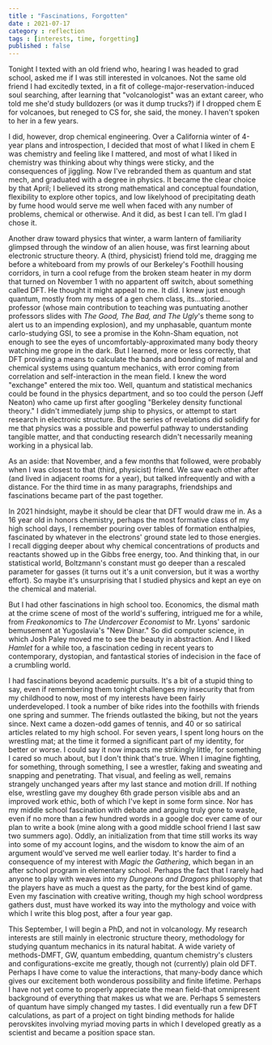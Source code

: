 ```yaml
---
title : "Fascinations, Forgotten"
date : 2021-07-17
category : reflection
tags : [interests, time, forgetting]
published : false
---
```


Tonight I texted with an old friend who, hearing I was headed to grad school, asked me if I was still interested in volcanoes. 
Not the same old friend I had excitedly texted, in a fit of college-major-reservation-induced soul searching, after learning that "volcanologist" was an extant career, who told me she'd study bulldozers (or was it dump trucks?) if I dropped chem E for volcanoes, but reneged to CS for, she said, the money. 
I haven't spoken to her in a few years. 

I did, however, drop chemical engineering. 
Over a California winter of 4-year plans and introspection, I decided that most of what I liked in chem E was chemistry and feeling like I mattered, and most of what I liked in chemistry was thinking about why things were sticky, and the consequences of jiggling. 
Now I've rebranded them as quantum and stat mech, and graduated with a degree in physics. 
It became the clear choice by that April; I believed its strong mathematical and conceptual foundation, flexibility to explore other topics, and low likelyhood of precipitating death by fume hood would serve me well when faced with any number of problems, chemical or otherwise. 
And it did, as best I can tell. 
I'm glad I chose it. 

Another draw toward physics that winter, a warm lantern of familiarity glimpsed through the window of an alien house, was first learning about electronic structure theory.
A (third, physicist) friend told me, dragging me before a whiteboard from my prowls of our Berkeley's Foothill housing corridors, in turn a cool refuge from the broken steam heater in my dorm that turned on November 1 with no appartent off switch, about something called DFT. 
He thought it might appeal to me. 
It did. 
I knew just enough quantum, mostly from my mess of a gen chem class, its...storied... professor (whose main contribution to teaching was puntuating another professors slides with *The Good, The Bad, and The Ugly*'s theme song to alert us to an impending explosion), and my unphasable, quantum monte carlo-studying GSI, to see a promise in the Kohn-Sham equation, not enough to see the eyes of uncomfortably-approximated many body theory watching me grope in the dark. 
But I learned, more or less correctly, that DFT providing a means to calculate the bands and bonding of material and chemical systems using quantum mechanics, with error coming from correlation and self-interaction in the mean field. 
I knew the word "exchange" entered the mix too. 
Well, quantum and statistical mechanics could be found in the physics department, and so too could the person (Jeff Neaton) who came up first after googling "Berkeley density functional theory."
I didn't immediately jump ship to physics, or attempt to start research in electronic structure. 
But the series of revelations did solidify for me that physics was a possible and powerful pathway to understanding tangible matter, and that conducting research didn't necessarily meaning working in a physical lab. 

As an aside: that November, and a few months that followed, were probably when I was closest to that (third, physicist) friend. We saw each other after (and lived in adjacent rooms for a year), but talked infrequently and with a distance. For the third time in as many paragraphs, friendships and fascinations became part of the past together. 

In 2021 hindsight, maybe it should be clear that DFT would draw me in. 
As a 16 year old in honors chemistry, perhaps the most formative class of my high school days, I remember pouring over tables of formation enthalpies, fascinated by whatever in the electrons' ground state led to those energies. 
I recall digging deeper about why chemical concentrations of products and reactants showed up in the Gibbs free energy, too. 
And thinking that, in our statistical world, Boltzmann's constant must go deeper than a rescaled parameter for gasses (it turns out it's a unit conversion, but it was a worthy effort). 
So maybe it's unsurprising that I studied physics and kept an eye on the chemical and material. 

But I had other fascinations in high school too. 
Economics, the dismal math at the crime scene of most of the world's suffering, intrigued me for a while, from *Freakonomics* to *The Undercover Economist* to Mr. Lyons' sardonic bemusement at Yugoslavia's "New Dinar." 
So did computer science, in which Josh Paley moved me to see the beauty in abstraction. 
And I liked *Hamlet* for a while too, a fascination ceding in recent years to contemporary, dystopian, and fantastical stories of indecision in the face of a crumbling world. 

I had fascinations beyond academic pursuits. 
It's a bit of a stupid thing to say, even if remembering them tonight challenges my insecurity that from my childhood to now, most of my interests have been fairly underdeveloped. 
I took a number of bike rides into the foothills with friends one spring and summer. 
The friends outlasted the biking, but not the years since. 
Next came a dozen-odd games of tennis, and 40 or so satirical articles related to my high school. 
For seven years, I spent long hours on the wrestling mat; at the time it formed a significant part of my identity, for better or worse. 
I could say it now impacts me strikingly little, for something I cared so much about, but I don't think that's true. 
When I imagine fighting, for something, through something, I see a wrestler, faking and sweating and snapping and penetrating. 
That visual, and feeling as well, remains strangely unchanged years after my last stance and motion drill. 
If nothing else, wrestling gave my doughey 6th grade person visible abs and an improved work ethic, both of which I've kept in some form since. 
Nor has my middle school fascination with debate and arguing truly gone to waste, even if no more than a few hundred words in a google doc ever came of our plan to write a book (mine along with a good middle school friend I last saw two summers ago). 
Oddly, an initialization from that time still works its way into some of my account logins, and the wisdom to know the aim of an argument would've served me well earlier today.
It's harder to find a consequence of my interest with *Magic the Gathering*, which began in an after school program in elementary school. 
Perhaps the fact that I rarely had anyone to play with weaves into my *Dungeons and Dragons* philosophy that the players have as much a quest as the party, for the best kind of game. 
Even my fascination with creative writing, though my high school wordpress gathers dust, must have worked its way into the mythology and voice with which I write this blog post, after a four year gap. 

This September, I will begin a PhD, and not in volcanology.
My research interests are still mainly in electronic structure theory, methodology for studying quantum mechanics in its natural habitat. 
A wide variety of methods-DMFT, GW, quantum embedding, quantum chemistry's clusters and configurations-excite me greatly, though not (currently) plain old DFT. 
Perhaps I have come to value the interactions, that many-body dance which gives our excitement both wonderous possibility and finite lifetime. 
Perhaps I have not yet come to properly appreciate the mean field-that omnipresent background of everything that makes us what we are. 
Perhaps 5 semesters of quantum have simply changed my tastes. 
I did eventually run a few DFT calculations, as part of a project on tight binding methods for halide perovskites involving myriad moving parts in which I developed greatly as a scientist and became a position space stan.




